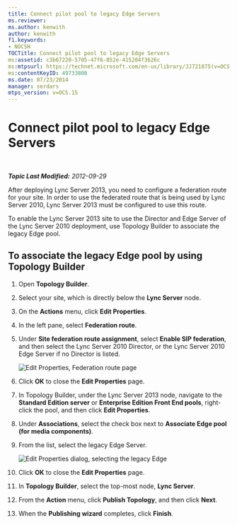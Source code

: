 ```yaml
---
title: Connect pilot pool to legacy Edge Servers
ms.reviewer: 
ms.author: kenwith
author: kenwith
f1.keywords:
- NOCSH
TOCTitle: Connect pilot pool to legacy Edge Servers
ms:assetid: c3b67220-5705-47f6-852e-415204f3626c
ms:mtpsurl: https://technet.microsoft.com/en-us/library/JJ721875(v=OCS.15)
ms:contentKeyID: 49733808
ms.date: 07/23/2014
manager: serdars
mtps_version: v=OCS.15
---
```


<div data-xmlns="http://www.w3.org/1999/xhtml">

<div class="topic" data-xmlns="http://www.w3.org/1999/xhtml" data-msxsl="urn:schemas-microsoft-com:xslt" data-cs="https://msdn.microsoft.com/">

<div data-asp="https://msdn2.microsoft.com/asp">

# Connect pilot pool to legacy Edge Servers

</div>

<div id="mainSection">

<div id="mainBody">

<span> </span>

_**Topic Last Modified:** 2012-09-29_

After deploying Lync Server 2013, you need to configure a federation route for your site. In order to use the federated route that is being used by Lync Server 2010, Lync Server 2013 must be configured to use this route.

To enable the Lync Server 2013 site to use the Director and Edge Server of the Lync Server 2010 deployment, use Topology Builder to associate the legacy Edge pool.

<div>

## To associate the legacy Edge pool by using Topology Builder

1.  Open **Topology Builder**.

2.  Select your site, which is directly below the **Lync Server** node.

3.  On the **Actions** menu, click **Edit Properties**.

4.  In the left pane, select **Federation route**.

5.  Under **Site federation route assignment**, select **Enable SIP federation**, and then select the Lync Server 2010 Director, or the Lync Server 2010 Edge Server if no Director is listed.
    
    ![Edit Properties, Federation route page](images/JJ721875.5f1d04c3-c724-426d-b27d-3fe89c6c5cfb(OCS.15).jpg "Edit Properties, Federation route page")  

6.  Click **OK** to close the **Edit Properties** page.

7.  In Topology Builder, under the Lync Server 2013 node, navigate to the **Standard Edition server** or **Enterprise Edition Front End pools**, right-click the pool, and then click **Edit Properties**.

8.  Under **Associations**, select the check box next to **Associate Edge pool (for media components)**.

9.  From the list, select the legacy Edge Server.
    
    ![Edit Properties dialog, selecting the legacy Edge](images/JJ721875.feae8156-540e-4804-bb0a-2b5736ec2900(OCS.15).jpg "Edit Properties dialog, selecting the legacy Edge")  

10. Click **OK** to close the **Edit Properties** page.

11. In **Topology Builder**, select the top-most node, **Lync Server**.

12. From the **Action** menu, click **Publish Topology**, and then click **Next**.

13. When the **Publishing wizard** completes, click **Finish**.

</div>

</div>

<span> </span>

</div>

</div>

</div>

